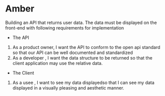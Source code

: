 # Amber
Building an API that returns user data. The data must be displayed on the front-end  with following requirements for implementation 

* The API 
1. As a product owner, I want the API to conform to the open api standard so that our API can be well documented and standardized 
2. As a developer , I want the data structure to be returned so that the client application may use the relative data.

* The Client
1. As a usee , I want to see my data displayedso that I can see my data displayed in a visually pleasing and aesthetic manner. 
